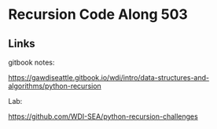 # Recursion Code Along 503 

## Links

gitbook notes:

https://gawdiseattle.gitbook.io/wdi/intro/data-structures-and-algorithms/python-recursion

Lab:

https://github.com/WDI-SEA/python-recursion-challenges
